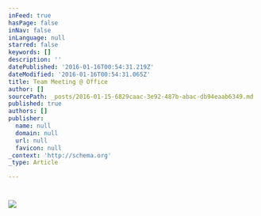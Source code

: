 ```yaml
---
inFeed: true
hasPage: false
inNav: false
inLanguage: null
starred: false
keywords: []
description: ''
datePublished: '2016-01-16T00:54:31.219Z'
dateModified: '2016-01-16T00:54:31.065Z'
title: Team Meeting @ Office
author: []
sourcePath: _posts/2016-01-15-6829caac-3e92-487b-abac-db94eaab6349.md
published: true
authors: []
publisher:
  name: null
  domain: null
  url: null
  favicon: null
_context: 'http://schema.org'
_type: Article

---
```

# ![](https://the-grid-user-content.s3-us-west-2.amazonaws.com/172967ea-f247-4dd5-8bf6-1b8b9ab0a72e.png)